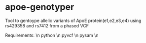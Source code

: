 # apoe-genotyper
Tool to gentoype allelic variants of ApoE protein(e1,e2,e3,e4)  using rs429358 and rs7412 from a phased VCF

Requirements: \n
      python \n
      pyvcf \n
      pysam \n
